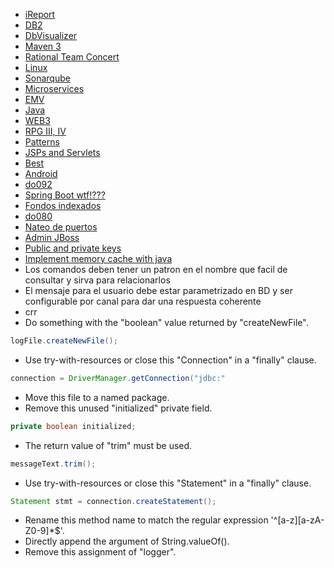 - [iReport](./resources/20191206103334.md)
- [DB2](./resources/20200224113132.md)
- [DbVisualizer](./resources/20191209092829.md)
- [Maven 3](./resources/201911290928.md)
- [Rational Team Concert](./resources/201911281514.md)
- [Linux](./resources/20191220144243.md)
- [Sonarqube](./resources/20191121151011.md)
- [Microservices](./resources/microservices.md)
- [EMV](./resources/emv.md)
- [Java](./resources/20191120112223.md)
- [WEB3](./resources/20200123164041.md)
- [RPG III, IV](./resources/rpg.md)
- [Patterns](./resources/patterns.md)
- [JSPs and Servlets](./resources/jspservlets.md)
- [Best](./resources/best.md)
- [Android](https://github.com/ronald0009/Leeme/blob/master/resources/android.md)
- [do092](https://github.com/ronald0009/Leeme/blob/master/resources/do092.md)
- [Spring Boot wtf!???]()
- [Fondos indexados](https://github.com/ronald0009/Leeme/blob/master/resources/fi.md)
- [do080](https://github.com/ronald0009/Leeme/blob/master/resources/do080.md)
- [Nateo de puertos]()
- [Admin JBoss]()
- [Public and private keys]()
- [Implement memory cache with java]()
- Los comandos deben tener un patron en el nombre que facil de consultar y sirva para relacionarlos
- El mensaje para el usuario debe estar parametrizado en BD y ser configurable por canal para dar una respuesta coherente
- crr
- Do something with the "boolean" value returned by "createNewFile".
```java
logFile.createNewFile();
```
- Use try-with-resources or close this "Connection" in a "finally" clause.
```java
connection = DriverManager.getConnection("jdbc:" 
```
- Move this file to a named package.
- Remove this unused "initialized" private field.
```java
private boolean initialized;
```
- The return value of "trim" must be used.
```java
messageText.trim();
```
- Use try-with-resources or close this "Statement" in a "finally" clause.
```java
Statement stmt = connection.createStatement();
```
- Rename this method name to match the regular expression '^[a-z][a-zA-Z0-9]*$'.
- Directly append the argument of String.valueOf().
- Remove this assignment of "logger".
